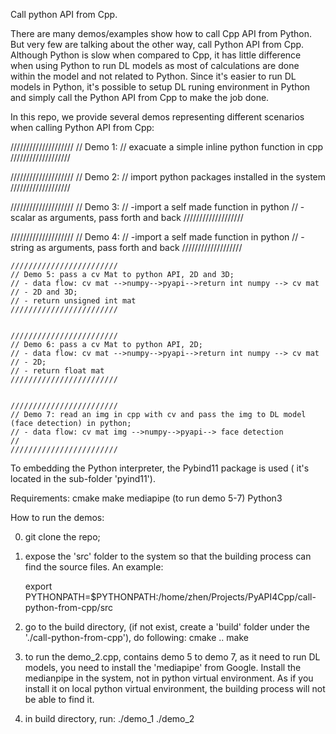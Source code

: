 Call python API from Cpp. 

There are many demos/examples show how to call Cpp API from Python. But very few are talking about the other way, call Python API from Cpp. Although Python is slow when compared to Cpp, it has little difference when using Python to run DL models as most of calculations are done within the model and not related to Python. Since it's easier to run DL models in Python, it's possible to setup DL runing environment in Python and simply call the Python API from Cpp to make the job done. 

In this repo, we provide several demos representing different scenarios when calling Python API from Cpp:

  //////////////////// 
  // Demo 1: 
  // exacuate a simple inline python function in cpp
  ///////////////////

  //////////////////// 
  // Demo 2: 
  // import python packages installed in the system
  ///////////////////

  //////////////////// 
  // Demo 3: 
  // -import a self made function in python 
  // -scalar as arguments, pass forth and back 
  ///////////////////

  //////////////////// 
  // Demo 4: 
  // -import a self made function in python
  // -string as arguments, pass forth and back 
  ///////////////////


	////////////////////////
	// Demo 5: pass a cv Mat to python API, 2D and 3D; 
	// - data flow: cv mat -->numpy-->pyapi-->return int numpy --> cv mat 
	// - 2D and 3D; 
	// - return unsigned int mat
	////////////////////////
 

	////////////////////////
	// Demo 6: pass a cv Mat to python API, 2D; 
	// - data flow: cv mat -->numpy-->pyapi-->return int numpy --> cv mat 
	// - 2D; 
	// - return float mat
	////////////////////////
 

	////////////////////////
	// Demo 7: read an img in cpp with cv and pass the img to DL model (face detection) in python; 
	// - data flow: cv mat img -->numpy-->pyapi--> face detection
	// 
	////////////////////////

To embedding the Python interpreter, the Pybind11 package is used ( it's located in the sub-folder 'pyind11').  

Requirements:
	cmake
	make
	mediapipe (to run demo 5-7)
	Python3


How to run the demos:

0. git clone the repo;

1. expose the 'src' folder to the system so that the building process can find the source files. An example:

	export PYTHONPATH=$PYTHONPATH:/home/zhen/Projects/PyAPI4Cpp/call-python-from-cpp/src

2. go to the build directory, (if not exist, create a 'build' folder under the './call-python-from-cpp'), do following:
	cmake ..
	make

3. to run the demo_2.cpp, contains demo 5 to demo 7, as it need to run DL models, you need to install the 'mediapipe' from Google. Install the medianpipe in the system, not in python virtual environment. As if you install it on local python virtual environment, the building process will not be able to find it. 

4. in build directory, run:
./demo_1
./demo_2



 





 
